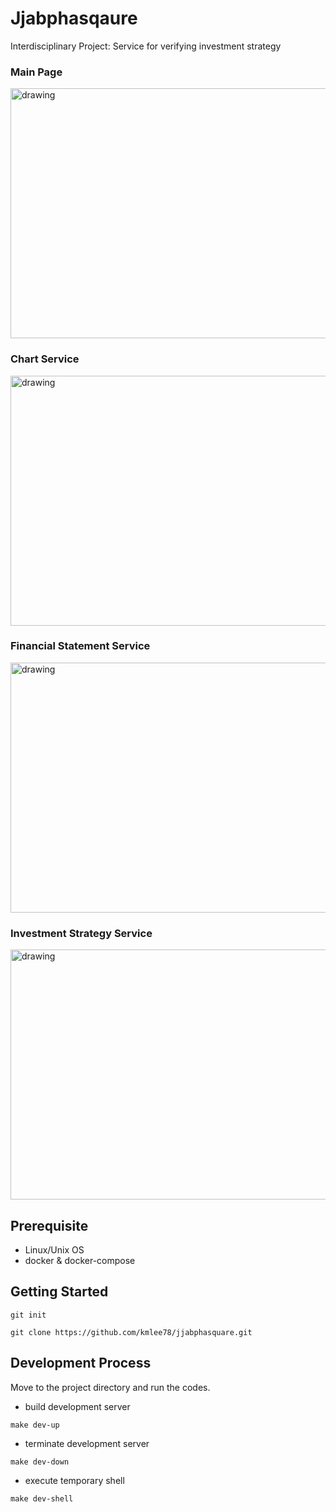 # Jjabphasqaure

Interdisciplinary Project: Service for verifying investment strategy

### Main Page

<img src="https://user-images.githubusercontent.com/72758925/144232655-dcf6b7ac-b563-4b59-9c81-89dd25db8a56.png" alt="drawing" width="700" height="400"/>

### Chart Service

<img src="https://user-images.githubusercontent.com/72758925/144233295-cbd785ed-e566-417c-86a9-caee1f3bbec2.png" alt="drawing" width="700" height="400"/>

### Financial Statement Service

<img src="https://user-images.githubusercontent.com/72758925/144233771-6d1e165c-68eb-48cc-ad4d-703c0cb3a0ad.png" alt="drawing" width="700" height="400"/>

### Investment Strategy Service

<img src="https://user-images.githubusercontent.com/72758925/144234337-7091fe21-336c-4202-8b56-9f529da6ccc9.png" alt="drawing" width="700" height="400"/>

## Prerequisite

- Linux/Unix OS
- docker & docker-compose

## Getting Started

```
git init
```

```
git clone https://github.com/kmlee78/jjabphasquare.git
```

## Development Process

Move to the project directory and run the codes.

- build development server

```
make dev-up
```

- terminate development server

```
make dev-down
```

- execute temporary shell

```
make dev-shell
```
